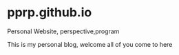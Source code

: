 # pprp.github.io
Personal Website, perspective,program

This is my personal blog, welcome all of you come to here
